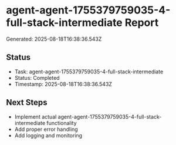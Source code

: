 # agent-agent-1755379759035-4-full-stack-intermediate Report

Generated: 2025-08-18T16:38:36.543Z

## Status
- Task: agent-agent-1755379759035-4-full-stack-intermediate
- Status: Completed
- Timestamp: 2025-08-18T16:38:36.543Z

## Next Steps
- Implement actual agent-agent-1755379759035-4-full-stack-intermediate functionality
- Add proper error handling
- Add logging and monitoring
